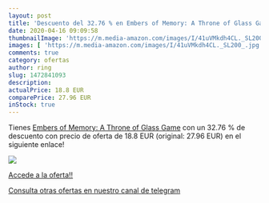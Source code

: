 ```yaml
---
layout: post
title: 'Descuento del 32.76 % en Embers of Memory: A Throne of Glass Game'
date: 2020-04-16 09:09:58
thumbnailImage: 'https://m.media-amazon.com/images/I/41uVMkdh4CL._SL200_.jpg'
images: [ 'https://m.media-amazon.com/images/I/41uVMkdh4CL._SL200_.jpg' ]
comments: true
category: ofertas
author: ring
slug: 1472841093
description:
actualPrice: 18.8 EUR
comparePrice: 27.96 EUR
inStock: true
---
```


Tienes [Embers of Memory: A Throne of Glass Game](https://www.amazon.es/dp/1472841093/?tag=redken-21) con un 32.76 % de descuento con precio de oferta de 18.8 EUR (original: 27.96 EUR) en el siguiente enlace!

[![](https://m.media-amazon.com/images/I/41uVMkdh4CL._SL200_.jpg)](https://www.amazon.es/dp/1472841093/?tag=redken-21)

[Accede a la oferta!!](https://www.amazon.es/dp/1472841093/?tag=redken-21)

[Consulta otras ofertas en nuestro canal de telegram](https://t.me/s/ofertas25)
